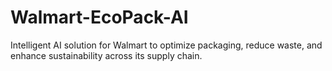 # Walmart-EcoPack-AI
Intelligent AI solution for Walmart to optimize packaging, reduce waste, and enhance sustainability across its supply chain.
